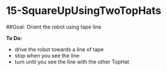 # 15-SquareUpUsingTwoTopHats
##Goal:  Orient the robot using tape line 

**To Do:**
* drive the robot towards a line of tape
* stop when you see the line
* turn until you see the line with the other TopHat